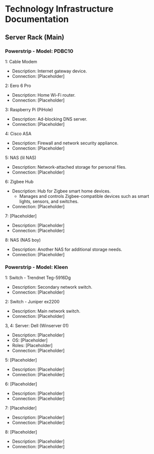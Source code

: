 # Technology Infrastructure Documentation

## Server Rack (Main)

### Powerstrip - Model: PDBC10

1: Cable Modem
   - Description: Internet gateway device.
   - Connection: [Placeholder]

2: Eero 6 Pro
   - Description: Home Wi-Fi router.
   - Connection: [Placeholder]

3: Raspberry Pi (PiHole)
   - Description: Ad-blocking DNS server.
   - Connection: [Placeholder]

4: Cisco ASA
   - Description: Firewall and network security appliance.
   - Connection: [Placeholder]

5: NAS (lil NAS)
   - Description: Network-attached storage for personal files.
   - Connection: [Placeholder]

6: Zigbee Hub
   - Description: Hub for Zigbee smart home devices.
     - Manages and controls Zigbee-compatible devices such as smart lights, sensors, and switches.
   - Connection: [Placeholder]

7: [Placeholder]
   - Description: [Placeholder]
   - Connection: [Placeholder]

8: NAS (NAS boy)
   - Description: Another NAS for additional storage needs.
   - Connection: [Placeholder]

### Powerstrip - Model: Kleen

1: Switch - Trendnet Teg-5916Dg
   - Description: Secondary network switch.
   - Connection: [Placeholder]

2: Switch - Juniper ex2200
   - Description: Main network switch.
   - Connection: [Placeholder]

3, 4: Server: Dell (Winserver 01)
   - Description: [Placeholder]
   - OS: [Placeholder]
   - Roles: [Placeholder]
   - Connection: [Placeholder]

5: [Placeholder]
   - Description: [Placeholder]
   - Connection: [Placeholder]

6: [Placeholder]
   - Description: [Placeholder]
   - Connection: [Placeholder]

7: [Placeholder]
   - Description: [Placeholder]
   - Connection: [Placeholder]

8: [Placeholder]
   - Description: [Placeholder]
   - Connection: [Placeholder]
